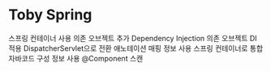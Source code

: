 # Toby Spring
스프링 컨테이너 사용
의존 오브젝트 추가
Dependency Injection
의존 오브젝트 DI 적용
DispatcherServlet으로 전환
애노테이션 매핑 정보 사용
스프링 컨테이너로 통합
자바코드 구성 정보 사용
@Component 스캔